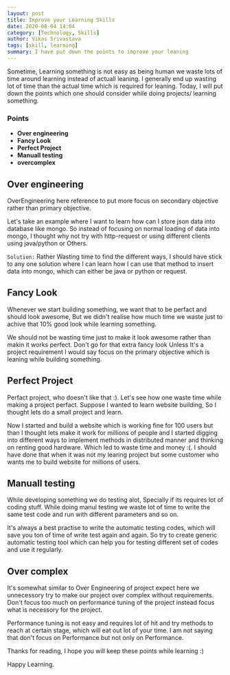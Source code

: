 ```yaml
---
layout: post
title: Improve your Learning Skills
date: 2020-08-04 14:04
category: [Technology, Skills]
author: Vikas Srivastava
tags: [skill, learning]
summary: I have put down the points to improve your leaning
---
```


Sometime, Learning something is not easy as being human we waste lots of time around learning instead of actuall leaning. I generally end up wasting lot of time than the actual time which is required for leaning. Today, I will put down the points which one should consider while doing projects/ learning something.

### **Points** ####
* **Over engineering**
* **Fancy Look**
* **Perfect Project**
* **Manuall testing**
* **overcomplex**

## **Over engineering**

OverEngineering here reference to put more focus on secondary objective rather than primary objective. 

Let's take an example where I want to learn how can I store json data into database like mongo. So instead of focusing on normal loading of data into mongo, I thought why not try with http-request or using different clients using java/python or Others.

`Solution:` Rather Wasting time to find the different ways, I should have stick to any one solution where I can learn how I can use that method to insert data into mongo, which can either be java or python or request.

## **Fancy Look**

Whenever we start building something, we want that to be perfact and  should look awesome, But we didn't realise how much time we waste just to achive that 10% good look while learning something. 

We should not be wasting time just to make it look awesome rather than makin it works perfect. Don't go for that extra fancy look Unless It's a project requirement I would say focus on the primary objective which is leaning while building something.

## **Perfect Project**

Perfact project, who doesn't like that :). Let's see how one waste time while making a project perfact. Suppose I wanted to learn website building, So I thought lets do a small project and learn. 

Now I started and build a website which is working fine for 100 users but than I thought lets make it work for millions of people and I started digging into different ways to implement methods in distributed manner and thinking on renting good hardware. Which led to waste time and money :(. I should have done that when it was not my learing project but some customer who wants me to build website for millions of users.

## **Manuall testing**

While developing something we do testing alot, Specially if its requires lot of coding stuff. While doing manul testing we waste lot of time to write the same test code and run with different parameters and so on. 

It's always a best practise to write the automatic testing codes, which will save you ton of time of write test again and again. So try to create generic automatic testing tool which can help you for testing different set of codes and use it regularly. 

## **Over complex** 

It's somewhat similar to Over Engineering of project expect here we unnecessory try to make our project over complex without requirements. Don't focus too much on performance tuning of the project instead focus what is necessory for the project. 

Performance tuning is not easy and requires lot of hit and try methods to reach at certain stage, which will eat out lot of your time. I am not saying that don't focus on Performance but not only on Performance.  

Thanks for reading, I hope you will keep these points while learning :)

Happy Learning.
